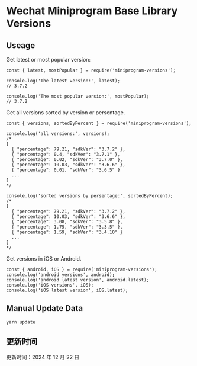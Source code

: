 
# Wechat Miniprogram Base Library Versions

## Useage

Get latest or most popular version:

```;
const { latest, mostPopular } = require('miniprogram-versions');

console.log('The latest version:', latest);
// 3.7.2

console.log('The most popular version:', mostPopular);
// 3.7.2

```

Get all versions sorted by version or persentage.

```
const { versions, sortedByPercent } = require('miniprogram-versions');

console.log('all versions:', versions);
/*
[
  { "percentage": 79.21, "sdkVer": "3.7.2" },
  { "percentage": 0.4, "sdkVer": "3.7.1" },
  { "percentage": 0.02, "sdkVer": "3.7.0" },
  { "percentage": 10.03, "sdkVer": "3.6.6" },
  { "percentage": 0.01, "sdkVer": "3.6.5" }
  ...
]
*/

console.log('sorted versions by persentage:', sortedByPercent);
/*
[
  { "percentage": 79.21, "sdkVer": "3.7.2" },
  { "percentage": 10.03, "sdkVer": "3.6.6" },
  { "percentage": 3.08, "sdkVer": "3.5.8" },
  { "percentage": 1.75, "sdkVer": "3.3.5" },
  { "percentage": 1.59, "sdkVer": "3.4.10" }
  ...
]
*/
```

Get versions in iOS or Android.

```
const { android, iOS } = require('miniprogram-versions');
console.log('android versions', android);
console.log('android latest version', android.latest);
console.log('iOS versions', iOS);
console.log('iOS latest version', iOS.latest);
```

## Manual Update Data

```
yarn update
```

## 更新时间

更新时间：2024 年 12 月 22 日

